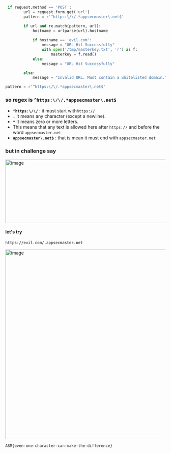 
```python
 if request.method == 'POST':
        url = request.form.get('url')
        pattern = r'^https:\/\/.*appsecmaster\.net$'

        if url and re.match(pattern, url):
            hostname = urlparse(url).hostname
            
            if hostname == 'evil.com':
                message = "URL Hit Successfully"
                with open('/tmp/masterkey.txt', 'r') as f:
                    masterkey = f.read()
            else:
                message = "URL Hit Successfully"

        else:
            message = "Invalid URL. Must contain a whitelisted domain." 
```


```python
pattern = r'^https:\/\/.*appsecmaster\.net$'
```

### so regex is **`^https:\/\/.*appsecmaster\.net$`**


- **`^https:\/\/`** : it must start with`https://`
- **`.`** It means any character (except a newline).
- **`*`** It means zero or more letters.
- This means that any text is allowed here after ``https://`` and before the word ``appsecmaster.net``
- **`appsecmaster\.net$`** : that is mean it must end with `appsecmaster.net`

### but in challenge say 

<img width="891" height="200" alt="image" src="https://github.com/user-attachments/assets/33cc5a4d-19c4-45c7-a77f-59634e7b12d3" />

#### let's try 


```
https://evil.com/.appsecmaster.net
```

<img width="734" height="597" alt="image" src="https://github.com/user-attachments/assets/c06cf798-7c82-4282-b190-6e61b7fb1d4d" />


```
ASM{even-one-character-can-make-the-difference}
```












